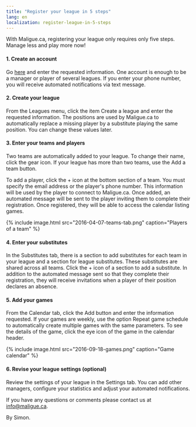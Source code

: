 ```yaml
---
title: "Register your league in 5 steps"
lang: en
localization: register-league-in-5-steps
---
```

With Maligue.ca, registering your league only requires only five steps. Manage less and play more now!

#### 1. Create an account

Go [here](https://maligue.ca/?lang=en#/signup) and enter the requested information. One account is enough to be a manager or player of several leagues. If you enter your phone number, you will receive automated notifications via text message.

#### 2. Create your league

From the Leagues menu, click the item Create a league and enter the requested information. The positions are used by Maligue.ca to automatically replace a missing player by a substitute playing the same position. You can change these values ​​later.

#### 3. Enter your teams and players

Two teams are automatically added to your league. To change their name, click the gear icon. If your league has more than two teams, use the Add a team button.

To add a player, click the + icon at the bottom section of a team. You must specify the email address or the player's phone number. This information will be used by the player to connect to Maligue.ca. Once added, an automated message will be sent to the player inviting them to complete their registration. Once registered, they will be able to access the calendar listing games.

{% include image.html src="2016-04-07-teams-tab.png" caption="Players of a team" %}

#### 4. Enter your substitutes

In the Substitutes tab, there is a section to add substitutes for each team in your league and a section for league substitutes. These substitutes are shared across all teams. Click the + icon of a section to add a substitute. In addition to the automated message sent so that they complete their registration, they will receive invitations when a player of their position declares an absence.

#### 5. Add your games

From the Calendar tab, click the Add button and enter the information requested. If your games are weekly, use the option Repeat game schedule to automatically create multiple games with the same parameters. To see the details of the game, click the eye icon of the game in the calendar header.

{% include image.html src="2016-09-18-games.png" caption="Game calendar" %}

#### 6. Revise your league settings (optional)

Review the settings of your league in the Settings tab. You can add other managers, configure your statistics and adjust your automated notifications.

If you have any questions or comments please contact us at [info@maligue.ca](mailto:info@maligue.ca).

By Simon.

